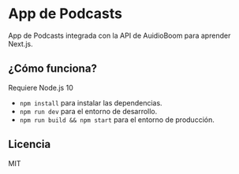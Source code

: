 # App de Podcasts

App de Podcasts integrada con la API de AuidioBoom para aprender Next.js.

## ¿Cómo funciona?

Requiere Node.js 10

* `npm install` para instalar las dependencias.
* `npm run dev` para el entorno de desarrollo.
* `npm run build && npm start` para el entorno de producción.

## Licencia

MIT